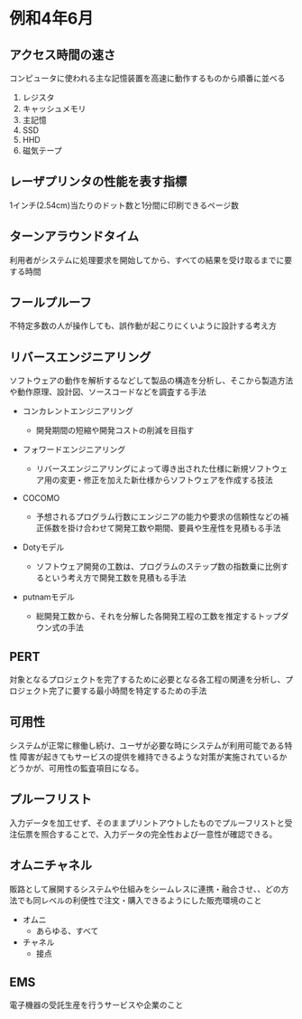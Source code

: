 # 例和4年6月
## アクセス時間の速さ
コンピュータに使われる主な記憶装置を高速に動作するものから順番に並べる
1. レジスタ
2. キャッシュメモリ
3. 主記憶
4. SSD
5. HHD
6. 磁気テープ


## レーザプリンタの性能を表す指標
1インチ(2.54cm)当たりのドット数と1分間に印刷できるページ数


## ターンアラウンドタイム
利用者がシステムに処理要求を開始してから、すべての結果を受け取るまでに要する時間


## フールプルーフ
不特定多数の人が操作しても、誤作動が起こりにくいように設計する考え方


## リバースエンジニアリング
ソフトウェアの動作を解析するなどして製品の構造を分析し、そこから製造方法や動作原理、設計図、ソースコードなどを調査する手法

- コンカレントエンジニアリング
  - 開発期間の短縮や開発コストの削減を目指す
- フォワードエンジニアリング
  - リバースエンジニアリングによって導き出された仕様に新規ソフトウェア用の変更・修正を加えた新仕様からソフトウェアを作成する技法

- COCOMO
  - 予想されるプログラム行数にエンジニアの能力や要求の信頼性などの補正係数を掛け合わせて開発工数や期間、要員や生産性を見積もる手法

- Dotyモデル
  - ソフトウェア開発の工数は、プログラムのステップ数の指数乗に比例するという考え方で開発工数を見積もる手法

- putnamモデル
  - 総開発工数から、それを分解した各開発工程の工数を推定するトップダウン式の手法


## PERT
対象となるプロジェクトを完了するために必要となる各工程の関連を分析し、プロジェクト完了に要する最小時間を特定するための手法


## 可用性
システムが正常に稼働し続け、ユーザが必要な時にシステムが利用可能である特性
障害が起きてもサービスの提供を維持できるような対策が実施されているかどうかが、可用性の監査項目になる。


## プルーフリスト
入力データを加工せず、そのままプリントアウトしたものでプルーフリストと受注伝票を照合することで、入力データの完全性および一意性が確認できる。


## オムニチャネル
販路として展開するシステムや仕組みをシームレスに連携・融合させ、、どの方法でも同レベルの利便性で注文・購入できるようにした販売環境のこと
- オムニ
  - あらゆる、すべて
- チャネル
  - 接点


## EMS
電子機器の受託生産を行うサービスや企業のこと

